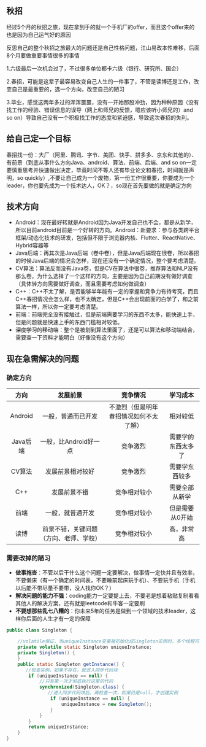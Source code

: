 ## 秋招

经过5个月的秋招之旅，现在拿到手的就一个手机厂的offer，而且这个offer来的也是因为自己运气好的原因

反思自己的整个秋招之旅最大的问题还是自己性格问题，江山易改本性难移，后面8个月要做重要事情很多的事情

1.六级最后一次机会过了，不过很多单位都卡六级（银行、研究所、国企）

2.春招，可能是这辈子最容易改变自己人生的一件事了，不管是读博还是工作，改变自己是最重要的，选一个方向，改变自己的陋习

3.毕业，感觉这两年多过的浑浑噩噩，没有一开始那股冲劲，因为种种原因（没有找工作的经验、错误信息的误导（网上和师兄的反馈，嗯应该听小师兄的）and so on）导致自己没有一个积极找工作的态度和紧迫感，导致这次春招的失利。

## 给自己定一个目标

春招找一份：大厂（阿里、腾讯、字节、美团、快手、拼多多、京东和其他的）、有前景（到底从事什么方向Java、android、算法、前端、后端、and so on一定要慎重思考并快速做出决定，毕竟时间不等人还有毕业论文和春招，时间就是声明，so quickly）,不要让自己成为一个废物，第一份工作很重要，你要成为一个leader，你也要先成为一个技术达人，OK？，so现在首先要做的就是确定方向

## 技术方向

- Android：现在最好转就是Android因为Java开发自己也不会，都是从新学，所以目前android目前是一个好转的方向。Android：新要求：参与各类跨平台框架/动态化技术的研发，包括但不限于浏览器内核、Flutter、ReactNative、Hybrid容器等
- Java后端：再其次是Java后端（卷中卷），但是Java后端现在很卷，所以春招的时候Java后端的情况会怎样，现在还没有一个确定情况，整个要考虑清楚。
- CV算法：算法反而没有Java卷，但是CV在算法中很卷，推荐算法和NLP没有那么卷，为什么选择了一个这样的方向，主要是因为自己前期没有做好调查（具体转方向需要做好调查，而且需要考虑如何做调查）
- C++：C++不太了解，是否能够半年能有一定的掌握和竞争力有待考究，而且C++春招情况会怎么样，也不太确定，但是C++会出现前面的白学了，和之前算法一样，所以你一定要考虑清楚。
- 前端：前端完全没有接触过，但是前端需要学习的东西不太多，能快速上手，但是问题就是快速上手的东西门槛相对较低。
- ~~深度学习的移动端~~：整个是被划到算法里面了，还是可以算法和移动端结合，需要查一下资料才能明白（好像没有这个方向）

## 现在急需解决的问题

### 确定方向

| **方向** |              **发展前景**              |              **竞争情况**              |    **学习成本**    |
| :------: | :------------------------------------: | :------------------------------------: | :----------------: |
| Android  |           一般，普通而已开发           | 不激烈（但是明年春招情况如何不太了解） |      相对较低      |
| Java后端 |         一般，比Android好一点          |                竞争激烈                | 需要学的东西太多了 |
|  CV算法  |            发展前景相对较好            |                竞争激烈                |   需要学东西较多   |
|   C++    |              发展前景不错              |              竞争相对较小              |   需要全部从新学   |
|   前端   |            一般，就普通开发            |              竞争相对较小              |  但是需要从0开始   |
|   读博   | 前景不错，关键问题（方向、老师、学校） |              竞争相对较小              |     高，非常高     |

### 需要改掉的陋习

- **做事拖沓**：不管以后干什么这个问题一定要解决，做事情一定快并且有效率，不要懒床（有一个确定的时间表，不要睡前起床玩手机）、不要玩手机（手机以后能不带尽量不要带，没人找你OK？）
- **解决问题的能力不强**：coding能力一定要提上去，不要老是想着粘贴复制看看其他人的解决方案，还有就是leetcode和牛客一定要刷
- **不要想那些乱七八糟的**：你未来5年的任务是做到一个领域的技术leader，这样你后面的人生才有一定的保障

```java
public class Singleton {

    //volatile保证，当uniqueInstance变量被初始化成Singleton实例时，多个线程可以正确处理uniqueInstance变量
    private volatile static Singleton uniqueInstance;
    private Singleton() {
    }
    public static Singleton getInstance() {
       //检查实例，如果不存在，就进入同步代码块
        if (uniqueInstance == null) {
            //只有第一次才彻底执行这里的代码
            synchronized(Singleton.class) {
               //进入同步代码块后，再检查一次，如果仍是null，才创建实例
                if (uniqueInstance == null) {
                    uniqueInstance = new Singleton();
                }
            }
        }
        return uniqueInstance;
    }
}
```

